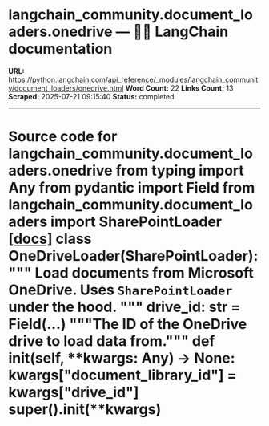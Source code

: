 # langchain_community.document_loaders.onedrive — 🦜🔗 LangChain  documentation

**URL:** https://python.langchain.com/api_reference/_modules/langchain_community/document_loaders/onedrive.html
**Word Count:** 22
**Links Count:** 13
**Scraped:** 2025-07-21 09:15:40
**Status:** completed

---

# Source code for langchain\_community.document\_loaders.onedrive               from typing import Any          from pydantic import Field          from langchain_community.document_loaders import SharePointLoader                              [[docs]](https://python.langchain.com/api_reference/community/document_loaders/langchain_community.document_loaders.onedrive.OneDriveLoader.html#langchain_community.document_loaders.onedrive.OneDriveLoader)     class OneDriveLoader(SharePointLoader):         """         Load documents from Microsoft OneDrive.         Uses `SharePointLoader` under the hood.         """              drive_id: str = Field(...)         """The ID of the OneDrive drive to load data from."""              def __init__(self, **kwargs: Any) -> None:             kwargs["document_library_id"] = kwargs["drive_id"]             super().__init__(**kwargs)